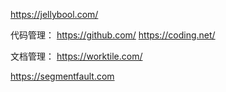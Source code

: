 https://jellybool.com/

代码管理：
https://github.com/
https://coding.net/

文档管理：
https://worktile.com/

https://segmentfault.com
